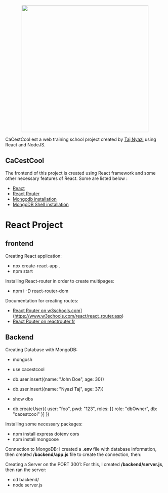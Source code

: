 

<p align="center"><a href="https://fr.reactjs.org/" target="_blank"><img src="https://logos-download.com/wp-content/uploads/2016/09/React_logo_wordmark.png" width="400"></a></p>

CaCestCool est a web training school project created by [Taj Nyazi](https://estracode.com) using React and NodeJS.

## CaCestCool

The frontend of this project is created using React framework and some other necessary features of React. Some are listed below :
- [React](https://fr.reactjs.org/)
- [React Router](https://reactrouter.com/)
- [Mongodb installation](https://www.mongodb.com/try/download/community)
- [MongoDB Shell installation](https://www.mongodb.com/try/download/shell)




# React Project

## frontend

Creating React application:
  - npx create-react-app .
  - npm start

Installing React-router in order to create multipages:
  - npm i -D react-router-dom

Documentation for creating routes:
  - [React Router on w3schools.com](https://www.w3schools.com/)](https://www.w3schools.com/react/react_router.asp)
  - [React Router on reactrouter.fr](https://reactrouter.com/docs/en/v6/getting-started/tutorial)


## Backend

Creating Database with MongoDB:
  - mongosh

  - use cacestcool
  - db.user.insert({name: "John Doe", age: 30})
  - db.user.insert({name: "Nyazi Taj", age: 37})

  - show dbs

  - db.createUser({ user: "foo", pwd: "123", roles: [{ role: "dbOwner", db: "cacestcool" }] })

Installing some necessary packages:
  - npm install express dotenv cors
  - npm install mongoose

Connection to MongoDB:
I created a **.env** file with database information, then created **/backend/app.js** file to create the connection, then:

Creating a Server on the PORT 3001:
For this, I created **/backend/server.js**, then ran the server:
  - cd backend/
  - node server.js
